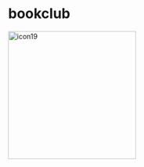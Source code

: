 # bookclub
<img width="261" alt="icon19" src="https://github.com/TiannaLopes/bookclub/assets/63357829/adff01f5-9e17-4b21-9322-1be60113c4d7">
